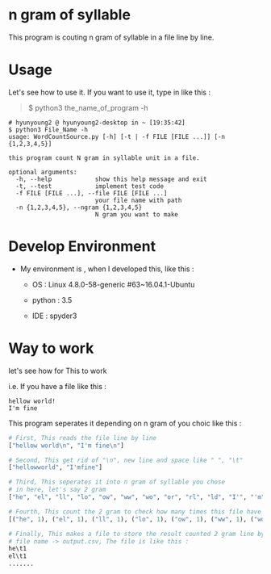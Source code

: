 # n gram of syllable

 This program is couting n gram of syllable in a file line by line.
 
# Usage 
 
 Let's see how to use it. If you want to use it, type in like this :
 
 > $ python3 the_name_of_program -h
 
```shell
# hyunyoung2 @ hyunyoung2-desktop in ~ [19:35:42] 
$ python3 File_Name -h
usage: WordCountSource.py [-h] [-t | -f FILE [FILE ...]] [-n {1,2,3,4,5}]

this program count N gram in syllable unit in a file.

optional arguments:
  -h, --help            show this help message and exit
  -t, --test            implement test code
  -f FILE [FILE ...], --file FILE [FILE ...]
                        your file name with path
  -n {1,2,3,4,5}, --ngram {1,2,3,4,5}
                        N gram you want to make
```
 
# Develop Environment

 - My environment is , when I developed this, like this :

    - OS : Linux 4.8.0-58-generic #63~16.04.1-Ubuntu 
 
    - python : 3.5
 
    - IDE : spyder3
 
# Way to work 

 let's see how for This to work 
 
 i.e. If you have a file like this :
 
```
hellow world!
I'm fine 
```
 
 This program seperates it depending on n gram of you choic like this :
 
```python
# First, This reads the file line by line 
["hellow world\n", "I'm fine\n"]

# Second, This get rid of "\n", new line and space like " ", "\t"
["hellowworld", "I'mfine"]

# Third, This seperates it into n gram of syllable you chose
# in here, let's say 2 gram
["he", "el", "ll", "lo", "ow", "ww", "wo", "or", "rl", "ld", "I'", "'m", "mf", "fi", "in", "ne"]

# Fourth, This count the 2 gram to check how many times this file have each of 2 gram.
[("he", 1), ("el", 1), ("ll", 1), ("lo", 1), ("ow", 1), ("ww", 1), ("wo", 1), ("or", 1), ("rl", 1), ("ld", 1), ("I'", ),  ("'m", 1), ("mf", 1), ("fi", 1), ("in", 1), ("ne", 1)]

# Finally, This makes a file to store the result counted 2 gram line by line as cvs file. 
# file name -> output.csv, The file is like this :
he\t1
el\t1
.......
```
